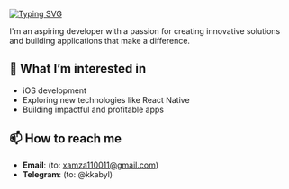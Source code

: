 [![Typing SVG](https://readme-typing-svg.demolab.com?font=Fira+Code&pause=1000&width=435&lines=Hello+I'm+Khamza)](https://git.io/typing-svg)

I'm an aspiring developer with a passion for creating innovative solutions and building applications that make a difference.  

## 👀 What I’m interested in  
- iOS development  
- Exploring new technologies like React Native  
- Building impactful and profitable apps  


## 📫 How to reach me  
- **Email**: (to: xamza110011@gmail.com)
- **Telegram**: (to: @kkabyl)  

